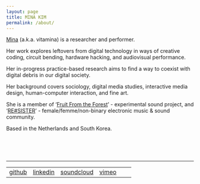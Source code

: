 ```yaml
---
layout: page
title: MINA KIM
permalink: /about/
---
```



<a href="http://mina-vitamina.net/" target="blank">Mina</a> (a.k.a. vitamina) is a researcher and performer.<br>

Her work explores leftovers from digital technology in ways of creative coding, circuit bending, hardware hacking, and audiovisual performance.<br>

Her in-progress practice-based research aims to find a way to coexist with digital debris in our digital society.<br>

Her background covers sociology, digital media studies, interactive media design, human-computer interaction, and fine art.<br>

She is a member of ‘<a href="https://fruitfromtheforest.com/" target="blank">Fruit From the Forest</a>’ - experimental sound project, and ‘<a href="https://www.facebook.com/resister.worm/" target="blank">RE#SISTER</a>’ - female/femme/non-binary electronic music & sound community.<br>

Based in the Netherlands and South Korea.
<br><br>


<!-- <address>
  <a href="mailto:lucid2713@gmail.com"><span class="icon email"></span>contact me</a>
</address> -->

<!-- <div id="email">lucid2713@gmail.com</div> -->

<br/><br/>
<hr>
<table id="other_links">
<tr>
<td><a href="http://github.com/lucid2713" target="blank"><span class="icon github"></span>github</a></td>
<td><a href="https://www.linkedin.com/in/mina-kim-66b849156/" target="blank"><span class="icon linkedin"></span>linkedin</a></td>
<td><a href="https://soundcloud.com/mina-vitamina" target="blank"><span class="icon soundcloud"></span>soundcloud</a></td>
<td><a href="https://vimeo.com/vitamina" target="blank"><span class="icon vimeo"></span>vimeo</a></td>
<td><a href="https://www.facebook.com/mina.kim.vitamina" target="blank"><span class="icon facebook"></span></a></td>
<td><address><a href="mailto:lucid2713@gmail.com"><span class="icon email"></span></a></address></td>
</tr>
</table>

